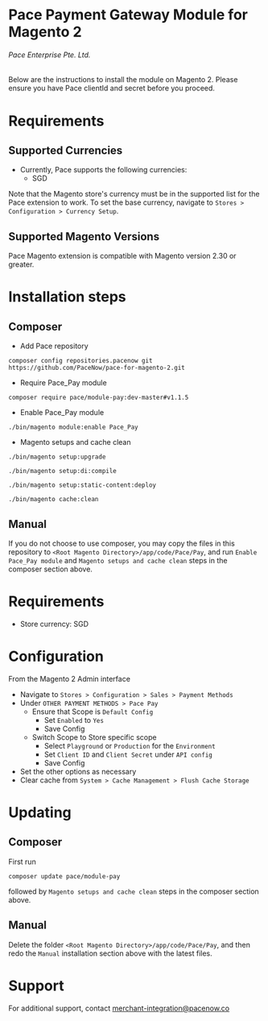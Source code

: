 # Pace Payment Gateway Module for Magento 2

###### Pace Enterprise Pte. Ltd.

Below are the instructions to install the module on Magento 2. Please ensure you have Pace
clientId and secret before you proceed.

# Requirements

## Supported Currencies

- Currently, Pace supports the following currencies:
  - SGD

Note that the Magento store's currency must be in the supported list for the Pace extension to
work. To set the base currency, navigate to `Stores > Configuration > Currency Setup`.

## Supported Magento Versions

Pace Magento extension is compatible with Magento version 2.30 or greater.

# Installation steps

## Composer

- Add Pace repository

```
composer config repositories.pacenow git https://github.com/PaceNow/pace-for-magento-2.git
```

- Require Pace_Pay module

```
composer require pace/module-pay:dev-master#v1.1.5
```

- Enable Pace_Pay module

```
./bin/magento module:enable Pace_Pay
```

- Magento setups and cache clean

```
./bin/magento setup:upgrade
```

```
./bin/magento setup:di:compile
```

```
./bin/magento setup:static-content:deploy
```

```
./bin/magento cache:clean
```

## Manual

If you do not choose to use composer, you may copy the files in this repository to
`<Root Magento Directory>/app/code/Pace/Pay`, and run `Enable Pace_Pay module` and `Magento setups and cache clean` steps in the composer section above.

# Requirements

- Store currency: SGD

# Configuration

From the Magento 2 Admin interface

- Navigate to `Stores > Configuration > Sales > Payment Methods`
- Under `OTHER PAYMENT METHODS > Pace Pay`
  - Ensure that Scope is `Default Config`
    - Set `Enabled` to `Yes`
    - Save Config
  - Switch Scope to Store specific scope
    - Select `Playground` or `Production` for the `Environment`
    - Set `Client ID` and `Client Secret` under `API config`
    - Save Config
- Set the other options as necessary
- Clear cache from `System > Cache Management > Flush Cache Storage`

# Updating

## Composer

First run

```
composer update pace/module-pay
```

followed by `Magento setups and cache clean` steps in the composer section above.

## Manual

Delete the folder `<Root Magento Directory>/app/code/Pace/Pay`, and then redo the `Manual`
installation section above with the latest files.

# Support

For additional support, contact <merchant-integration@pacenow.co>
